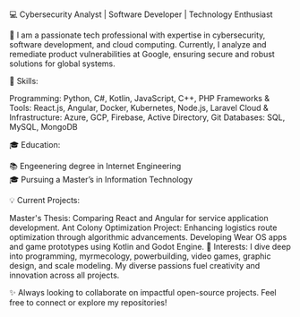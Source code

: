 💻 Cybersecurity Analyst | Software Developer | Technology Enthusiast

🚀 I am a passionate tech professional with expertise in cybersecurity, software development, and cloud computing. Currently, I analyze and remediate product vulnerabilities at Google, ensuring secure and robust solutions for global systems.

🔧 Skills:

Programming: Python, C#, Kotlin, JavaScript, C++, PHP
Frameworks & Tools: React.js, Angular, Docker, Kubernetes, Node.js, Laravel
Cloud & Infrastructure: Azure, GCP, Firebase, Active Directory, Git
Databases: SQL, MySQL, MongoDB

🎓 Education:

📚 Engeenering degree in Internet Engineering \
🎓 Pursuing a Master’s in Information Technology

💡 Current Projects:

Master's Thesis: Comparing React and Angular for service application development.
Ant Colony Optimization Project: Enhancing logistics route optimization through algorithmic advancements.
Developing Wear OS apps and game prototypes using Kotlin and Godot Engine.
🌟 Interests:
I dive deep into programming, myrmecology, powerbuilding, video games, graphic design, and scale modeling. My diverse passions fuel creativity and innovation across all projects.

✨ Always looking to collaborate on impactful open-source projects. Feel free to connect or explore my repositories!
